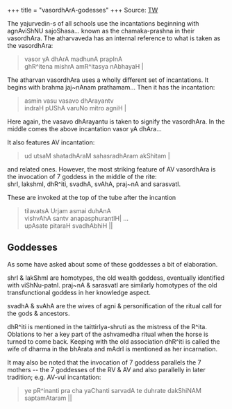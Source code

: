 +++
title = "vasordhArA-godesses"
+++
Source: [TW](https://threadreaderapp.com/thread/1675379473930149888.html)


The yajurvedin-s of all schools use the incantations beginning with agnAviShNU sajoShasa... known as the chamaka-prashna in their vasordhAra. The atharvaveda has an internal reference to what is taken as the vasordhAra:

> vasor yA dhArA madhunA prapInA  
ghR^itena mishrA amR^itasya nAbhayaH |

The atharvan vasordhAra uses a wholly different set of incantations. It begins with brahma jaj~nAnam prathamam...
Then it has the incantation:

> asmin vasu vasavo dhArayantv  
indraH pUShA varuNo mitro agniH |

Here again, the vasavo dhArayantu is taken to signify the vasordhAra. In the middle comes the above incantation vasor yA dhAra...

It also features AV incantation: 

> ud utsaM shatadhAraM sahasradhAram akShitam | 

and related ones. However, the most striking feature of AV vasordhAra is the invocation of 7 goddess in the middle of the rite:  
shrI, lakshmI, dhR^iti, svadhA, svAhA, praj~nA and sarasvatI. 

These are invoked at the top of the tube after the incantion 

> tilavatsA Urjam asmai duhAnA  
> vishvAhA santv anapasphurantIH| ...  
> upAsate pitaraH svadhAbhiH ||

## Goddesses
As some have asked about some of these goddesses a bit of elaboration. 

shrI & lakShmI are homotypes, the old wealth goddess, eventually identified with viShNu-patnI. praj~nA & sarasvatI are similarly homotypes of the old transfunctional goddess in her knowledge aspect. 

svadhA & svAhA are the wives of agni & personification of the ritual call for the gods & ancestors. 

dhR^iti is mentioned in the taittirIya-shruti as the mistress of the R^ita. Oblations to her a key part of the ashvamedha ritual when the horse is turned to come back. Keeping with the old association dhR^iti is called the wife of dharma in the bhArata and mAdrI is mentioned as her incarnation.

It may also be noted that the invocation of 7 goddess parallels the 7 mothers -- the 7 goddesses of the RV & AV and also parallelly in later tradition; e.g. AV-vul incantation:

> ye pR^inanti pra cha yaChanti sarvadA te duhrate dakShiNAM saptamAtaram ||
